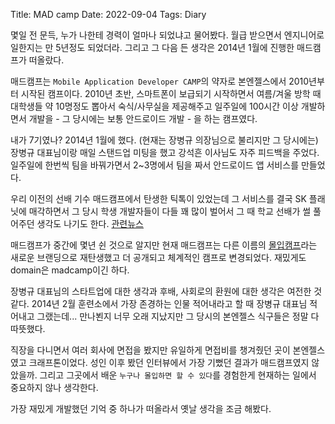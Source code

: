 Title: MAD camp
Date: 2022-09-04
Tags: Diary

몇일 전 문득, 누가 나한테 경력이 얼마나 되었냐고 물어봤다. 월급 받으면서 엔지니어로 일한지는 만 5년정도 되었더라. 그리고 그 다음 든 생각은 2014년 1월에 진행한 매드캠프가 떠올랐다.

매드캠프는 `Mobile Application Developer CAMP`의 약자로 본엔젤스에서 2010년부터 시작된 캠프이다. 2010년 초반, 스마트폰이 보급되기 시작하면서 여름/겨울 방학 때 대학생들 약 10명정도 뽑아서 숙식/사무실을 제공해주고 일주일에 100시간 이상 개발하면서 개발을 - 그 당시에는 보통 안드로이드 개발 - 을 하는 캠프였다.

내가 7기였나? 2014년 1월에 했다. (현재는 장병규 의장님으로 불리지만 그 당시에는) 장병규 대표님이랑 매일 스탠드업 미팅을 했고 강석흔 이사님도 자주 피드백을 주었다. 일주일에 한번씩 팀을 바꿔가면서 2~3명에서 팀을 짜서 안드로이드 앱 서비스를 만들었다.

우리 이전의 선배 기수 매드캠프에서 탄생한 틱톡이 있었는데 그 서비스를 결국 SK 플래닛에 매각하면서 그 당시 학생 개발자들이 다들 꽤 많이 벌어서 그 때 학교 선배가 썰 풀어주던 생각도 나기도 한다. [관련뉴스](https://www.hankyung.com/it/article/201204029638g)

매드캠프가 중간에 몇년 쉰 것으로 알지만 현재 매드캠프는 다른 이름의 [몰입캠프](https://madcamp.io/)라는 새로운 브랜딩으로 재탄생했고 더 공개되고 체계적인 캠프로 변경되었다. 재밌게도 domain은 madcamp이긴 하다.

장병규 대표님의 스타트업에 대한 생각과 후배, 사회로의 환원에 대한 생각은 여전한 것 같다. 2014년 2월 훈련소에서 가장 존경하는 인물 적어내라고 할 때 장병규 대표님 적어내고 그랬는데... 만나뵌지 너무 오래 지났지만 그 당시의 본엔젤스 식구들은 정말 다 따뜻했다.

직장을 다니면서 여러 회사에 면접을 봤지만 유일하게 면접비를 챙겨줬던 곳이 본엔젤스였고 크래프톤이었다. 성인 이후 봤던 인터뷰에서 가장 기뻤던 결과가 매드캠프였지 않았을까. 그리고 그곳에서 배운 `누구나 몰입하면 할 수 있다`를 경험한게 현재하는 일에서 중요하지 않나 생각한다.


가장 재밌게 개발했던 기억 중 하나가 떠올라서 옛날 생각을 조금 해봤다.
